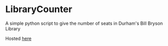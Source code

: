 # LibraryCounter
A simple python script to give the number of seats in Durham's Bill Bryson Library

Hosted [here](https://www.library.now.sh)
